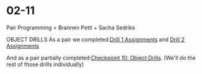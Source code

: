 # 02-11

Pair Programming = Brannen Petit + Sacha Sedriks

OBJECT DRILLS
As a pair we completed:<a href="https://courses.thinkful.com/js-v1/checkpoint/12">Drill 1 Assignments</a> and 
<a href="https://courses.thinkful.com/js-v1/checkpoint/13">Drill 2 Assignments</a>

And as a pair partially completed:<a href="https://courses.thinkful.com/ei-js-v1/checkpoint/10">Checkpoint 10: Object Drills</a>. (We'll do the rest of those drills individually)



